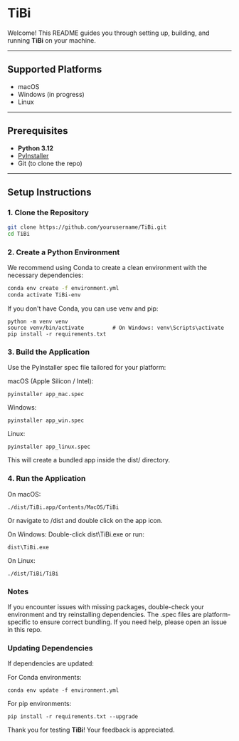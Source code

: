 # TiBi

Welcome! This README guides you through setting up, building, and running **TiBi** on your machine.

---

## Supported Platforms

- macOS
- Windows (in progress)
- Linux

---

## Prerequisites

- **Python 3.12**
- [PyInstaller](https://www.pyinstaller.org/)
- Git (to clone the repo)

---

## Setup Instructions

### 1. Clone the Repository

```bash
git clone https://github.com/yourusername/TiBi.git
cd TiBi
```

### 2. Create a Python Environment
We recommend using Conda to create a clean environment with the necessary dependencies:

```bash
conda env create -f environment.yml
conda activate TiBi-env
```

If you don't have Conda, you can use venv and pip:

```
python -m venv venv
source venv/bin/activate         # On Windows: venv\Scripts\activate
pip install -r requirements.txt
```

### 3. Build the Application
Use the PyInstaller spec file tailored for your platform:

macOS (Apple Silicon / Intel):
```
pyinstaller app_mac.spec
```

Windows:
```
pyinstaller app_win.spec
```

Linux:
```
pyinstaller app_linux.spec
```

This will create a bundled app inside the dist/ directory.

### 4. Run the Application
On macOS:
```
./dist/TiBi.app/Contents/MacOS/TiBi
```
Or navigate to /dist and double click on the app icon.

On Windows:
Double-click dist\TiBi.exe or run:
```
dist\TiBi.exe
```
On Linux:
```
./dist/TiBi/TiBi
```

### Notes

If you encounter issues with missing packages, double-check your environment and try reinstalling dependencies.
The .spec files are platform-specific to ensure correct bundling.
If you need help, please open an issue in this repo.

### Updating Dependencies

If dependencies are updated:

For Conda environments:
```
conda env update -f environment.yml
```
For pip environments:
```
pip install -r requirements.txt --upgrade
```
Thank you for testing **TiBi**! Your feedback is appreciated.
